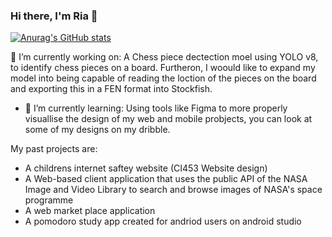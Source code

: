 ### Hi there, I'm Ria 👋

[![Anurag's GitHub stats](https://github-readme-stats.vercel.app/api?username=Ria-Kay)](https://github.com/anuraghazra/github-readme-stats)


 🔭 I’m currently working on:
 A Chess piece dectection moel using YOLO v8, to identify chess pieces on a board.
 Furtheron, I woould like to expand my model into being capable of reading the loction of the pieces on the board and exporting this in a FEN format into Stockfish.

- 🌱 I’m currently learning:
Using tools like Figma to more properly visuallise the design of my web and mobile probjects, you can look at some of my designs on my dribble.
<!--
**Ria-Kay/Ria-Kay** is a ✨ _special_ ✨ repository because its `README.md` (this file) appears on your GitHub profile.


- 👯 I’m looking to collaborate on Object detection and model creation!
- 🤔 I’m looking for help with ...
- 💬 Ask me about ...
- 📫 How to reach me: ...
- 😄 Pronouns: She/Her/Hers
- ⚡ Fun fact: ...
-->
My past projects are:
- A childrens internet saftey website (CI453 Website design)
- A Web-based client application that uses the public API of the NASA Image and Video Library to search and browse images of NASA's space programme
- A web market place application
- A pomodoro study app created for andriod users on android studio
